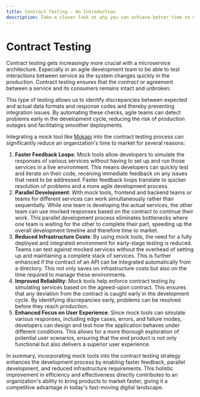 ```yaml
---
title: Contract Testing - An Introduction
description: Take a closer look at why you can achieve better time to market with contract testing.
---
```

# Contract Testing

Contract testing gets increasingly more crucial with a microservice architecture. Especially in an agile development team to be able to test interactions between service as the system changes quickly in the production. Contract testing ensures that the *contract* or agreement between a service and its consumers remains intact and unbroken.

This type of testing allows us to identify discrepancies between expected and actual data formats and response codes and thereby preventing integration issues. By automating these checks, agile teams can detect problems early in the development cycle, reducing the risk of production outages and facilitating smoother deployments.

Integrating a mock tool like [Mokapi](https://mokapi.io) into the contract testing process can significantly reduce an organization's time to market for several reasons:

1. **Faster Feedback Loops**: Mock tools allow developers to simulate the responses of various services without having to set up and run those services in a live environment. This means developers can quickly test and iterate on their code, receiving immediate feedback on any issues that need to be addressed. Faster feedback loops translate to quicker resolution of problems and a more agile development process.
2. **Parallel Development**: With mock tools, frontend and backend teams or teams for different services can work simultaneously rather than sequentially. While one team is developing the actual services, the other team can use mocked responses based on the contract to continue their work. This parallel development process eliminates bottlenecks where one team is waiting for the other to complete their part, speeding up the overall development timeline and therefore time to market.
3. **Reduced Infrastructure Costs**: By using mock tools, the need for a fully deployed and integrated environment for early-stage testing is reduced. Teams can test against mocked services without the overhead of setting up and maintaining a complete stack of services. This is further enhanced if the contract of an API can be integrated automatically from a directory. This not only saves on infrastructure costs but also on the time required to manage these environments.
4. **Improved Reliability**: Mock tools help enforce contract testing by simulating services based on the agreed-upon contract. This ensures that any deviation from the contract is caught early in the development cycle. By identifying discrepancies early, problems can be resolved before they reach production.
5. **Enhanced Focus on User Experience**: Since mock tools can simulate various responses, including edge cases, errors, and failure modes, developers can design and test how the application behaves under different conditions. This allows for a more thorough exploration of potential user scenarios, ensuring that the end product is not only functional but also delivers a superior user experience.

In summary, incorporating mock tools into the contract testing strategy enhances the development process by enabling faster feedback, parallel development, and reduced infrastructure requirements. This holistic improvement in efficiency and effectiveness directly contributes to an organization's ability to bring products to market faster, giving it a competitive advantage in today's fast-moving digital landscape.